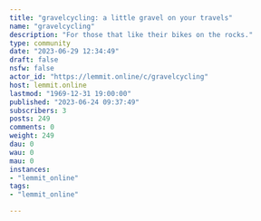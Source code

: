 ```yaml
---
title: "gravelcycling: a little gravel on your travels" 
name: "gravelcycling"
description: "For those that like their bikes on the rocks."
type: community
date: "2023-06-29 12:34:49"
draft: false
nsfw: false
actor_id: "https://lemmit.online/c/gravelcycling"
host: lemmit.online
lastmod: "1969-12-31 19:00:00"
published: "2023-06-24 09:37:49"
subscribers: 3
posts: 249
comments: 0
weight: 249
dau: 0
wau: 0
mau: 0
instances:
- "lemmit_online"
tags: 
- "lemmit_online"

---
```

